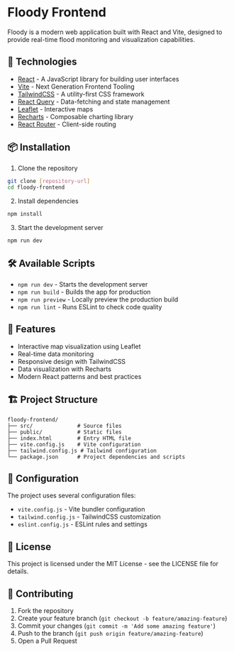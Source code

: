 # Floody Frontend

Floody is a modern web application built with React and Vite, designed to provide real-time flood monitoring and visualization capabilities.

## 🚀 Technologies

- [React](https://reactjs.org/) - A JavaScript library for building user interfaces
- [Vite](https://vitejs.dev/) - Next Generation Frontend Tooling
- [TailwindCSS](https://tailwindcss.com/) - A utility-first CSS framework
- [React Query](https://tanstack.com/query/latest) - Data-fetching and state management
- [Leaflet](https://leafletjs.com/) - Interactive maps
- [Recharts](https://recharts.org/) - Composable charting library
- [React Router](https://reactrouter.com/) - Client-side routing

## 📦 Installation

1. Clone the repository
```bash
git clone [repository-url]
cd floody-frontend
```

2. Install dependencies
```bash
npm install
```

3. Start the development server
```bash
npm run dev
```

## 🛠️ Available Scripts

- `npm run dev` - Starts the development server
- `npm run build` - Builds the app for production
- `npm run preview` - Locally preview the production build
- `npm run lint` - Runs ESLint to check code quality

## 🌟 Features

- Interactive map visualization using Leaflet
- Real-time data monitoring
- Responsive design with TailwindCSS
- Data visualization with Recharts
- Modern React patterns and best practices

## 🏗️ Project Structure

```
floody-frontend/
├── src/              # Source files
├── public/           # Static files
├── index.html        # Entry HTML file
├── vite.config.js    # Vite configuration
├── tailwind.config.js # Tailwind configuration
└── package.json      # Project dependencies and scripts
```

## 🔧 Configuration

The project uses several configuration files:

- `vite.config.js` - Vite bundler configuration
- `tailwind.config.js` - TailwindCSS customization
- `eslint.config.js` - ESLint rules and settings

## 📝 License

This project is licensed under the MIT License - see the LICENSE file for details.

## 👥 Contributing

1. Fork the repository
2. Create your feature branch (`git checkout -b feature/amazing-feature`)
3. Commit your changes (`git commit -m 'Add some amazing feature'`)
4. Push to the branch (`git push origin feature/amazing-feature`)
5. Open a Pull Request
